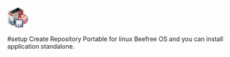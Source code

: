 ![](gdebi.png) 

#setup
Create Repository Portable for linux Beefree OS and you can install application standalone.

